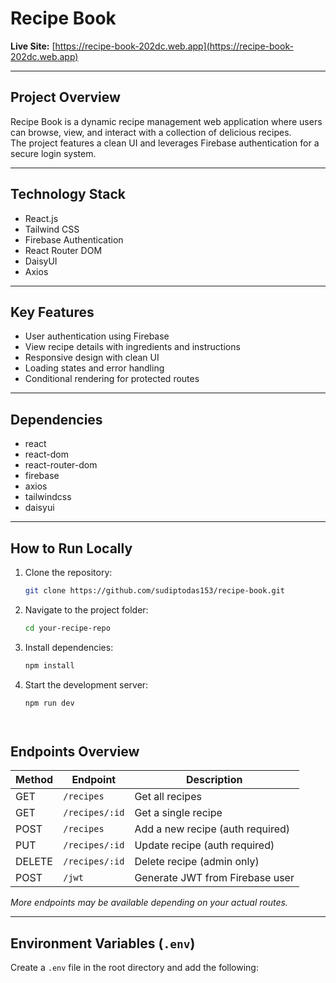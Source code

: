 # Recipe Book

**Live Site:** [https://recipe-book-202dc.web.app](https://recipe-book-202dc.web.app)

---

## Project Overview

Recipe Book is a dynamic recipe management web application where users can browse, view, and interact with a collection of delicious recipes.  
The project features a clean UI and leverages Firebase authentication for a secure login system.

---


## Technology Stack

- React.js
- Tailwind CSS
- Firebase Authentication
- React Router DOM
- DaisyUI
- Axios

---

## Key Features

- User authentication using Firebase
- View recipe details with ingredients and instructions
- Responsive design with clean UI
- Loading states and error handling
- Conditional rendering for protected routes

---

## Dependencies

- react
- react-dom
- react-router-dom
- firebase
- axios
- tailwindcss
- daisyui

---

## How to Run Locally

1. Clone the repository:
   ```bash
   git clone https://github.com/sudiptodas153/recipe-book.git
   
2. Navigate to the project folder:
   ```bash
   cd your-recipe-repo
   
3. Install dependencies:
   ```bash
   npm install
   
4. Start the development server:
   ```bash
   npm run dev




## Endpoints Overview

| Method | Endpoint                   | Description                     |
|--------|----------------------------|---------------------------------|
| GET    | `/recipes`                | Get all recipes                 |
| GET    | `/recipes/:id`            | Get a single recipe             |
| POST   | `/recipes`                | Add a new recipe (auth required)|
| PUT    | `/recipes/:id`            | Update recipe (auth required)   |
| DELETE | `/recipes/:id`            | Delete recipe (admin only)      |
| POST   | `/jwt`                    | Generate JWT from Firebase user |

*More endpoints may be available depending on your actual routes.*

---

## Environment Variables (`.env`)

Create a `.env` file in the root directory and add the following:
